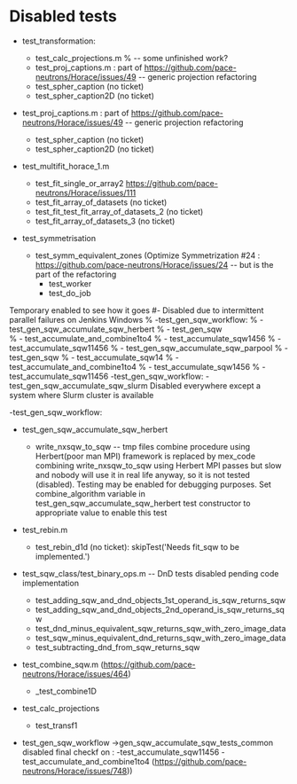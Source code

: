 # Disabled tests
- test_transformation:
    - test_calc_projections.m % -- some unfinished work?
    - test_proj_captions.m  : part of https://github.com/pace-neutrons/Horace/issues/49 --    generic projection refactoring
    - test_spher_caption (no ticket)
    - test_spher_caption2D (no ticket)
- test_proj_captions.m  : part of https://github.com/pace-neutrons/Horace/issues/49 -- generic projection refactoring
    - test_spher_caption (no ticket)
    - test_spher_caption2D (no ticket)
    

- test_multifit_horace_1.m
    - test_fit_single_or_array2 https://github.com/pace-neutrons/Horace/issues/111
    - test_fit_array_of_datasets (no ticket)
    - test_fit_test_fit_array_of_datasets_2 (no ticket)
    - test_fit_array_of_datasets_3 (no ticket)

- test_symmetrisation
    - test_symm_equivalent_zones (Optimize Symmetrization #24 : https://github.com/pace-neutrons/Horace/issues/24 -- but is the part of the refactoring
        - test_worker
        - test_do_job

Temporary enabled to see how it goes
#- Disabled due to intermittent parallel failures on Jenkins Windows
%  -test_gen_sqw_workflow:
%    -test_gen_sqw_accumulate_sqw_herbert
%       - test_gen_sqw   
%       - test_accumulate_and_combine1to4
%       - test_accumulate_sqw1456
%       - test_accumulate_sqw11456
%   - test_gen_sqw_accumulate_sqw_parpool
%       - test_gen_sqw
%       - test_accumulate_sqw14
%       - test_accumulate_and_combine1to4
%       - test_accumulate_sqw1456
%       - test_accumulate_sqw11456
  -test_gen_sqw_workflow:
    -test_gen_sqw_accumulate_sqw_slurm  Disabled everywhere except a system where Slurm cluster is available


 -test_gen_sqw_workflow:
- test_gen_sqw_accumulate_sqw_herbert
    - write_nxsqw_to_sqw -- tmp files combine procedure using Herbert(poor man MPI) framework is replaced by mex_code combining
                            write_nxsqw_to_sqw using Herbert MPI passes but slow and nobody will use it in real life anyway, so it
                            is not tested (disabled). Testing may be enabled for debugging purposes. Set combine_algorithm variable in
                            test_gen_sqw_accumulate_sqw_herbert test constructor to appropriate value to enable this test

- test_rebin.m
    - test_rebin_d1d (no ticket): skipTest('Needs fit_sqw to be implemented.')

- test_sqw_class/test_binary_ops.m -- DnD tests disabled pending code implementation
    - test_adding_sqw_and_dnd_objects_1st_operand_is_sqw_returns_sqw
    - test_adding_sqw_and_dnd_objects_2nd_operand_is_sqw_returns_sqw
    - test_dnd_minus_equivalent_sqw_returns_sqw_with_zero_image_data
    - test_sqw_minus_equivalent_dnd_returns_sqw_with_zero_image_data
    - test_subtracting_dnd_from_sqw_returns_sqw


- test_combine_sqw.m  (https://github.com/pace-neutrons/Horace/issues/464)
    - _test_combine1D

- test_calc_projections
  - test_transf1

 - test_gen_sqw_workflow ->gen_sqw_accumulate_sqw_tests_common
    disabled final checkf on :
    -test_accumulate_sqw11456
    -test_accumulate_and_combine1to4
    (https://github.com/pace-neutrons/Horace/issues/748))